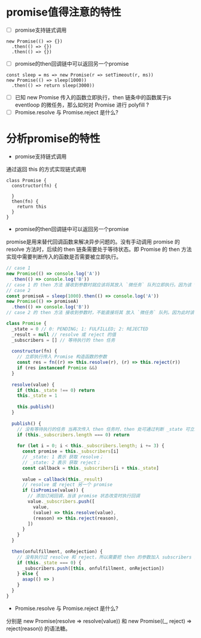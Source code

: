 # promise值得注意的特性 

- [ ] promise支持链式调用 
```plain
new Promise(() => {}) 
  .then(() => {}) 
  .then(() => {}) 
```
- [ ] promise的then回调链中可以返回另一个promise 
```plain
const sleep = ms => new Promise(r => setTimeout(r, ms)) 
new Promise(() => sleep(1000)) 
  .then(() => return sleep(3000)) 
```
- [ ] 已知 new Promise 传入的函数立即执行，then 链条中的函数属于js eventloop 的微任务，那么如何对 Promise 进行 polyfill ? 
- [ ] Promise.resolve 与 Promise.reject 是什么? 
# 分析promise的特性 


* promise支持链式调用 

通过返回 this 的方式实现链式调用 

```plain
class Promise { 
  constructor(fn) { 
     
  } 
  then(fn) { 
    return this 
  } 
} 
```

* promise的then回调链中可以返回另一个promise 

promise是用来替代回调函数来解决异步问题的。没有手动调用 promise 的 resolve 方法时，后续的 then 链条需要处于等待状态。即 Promise 的 then 方法实现中需要判断传入的函数是否需要被立即执行。 

```javascript
// case 1 
new Promise(() => console.log('A')) 
  .then(() => console.log('B')) 
// case 1 的 then 方法 接收到参数时就应该将其放入 `微任务` 队列立即执行。因为该 then 链条前的 promise 已经打印了 A 并且执行完毕。 
// case 2 
const promiseA = sleep(1000).then(() => console.log('A')) 
new Promise(() => promiseA) 
  .then(() => console.log('B')) 
// case 2 的 then 方法 接收到参数时，不能直接将其 放入 `微任务` 队列。因为此时该 then 链条前的 promise 并没有执行结束，所以需要暂时将该参数缓存，当前面执行完毕时，检查是否有缓存中等待执行的任务，有则将其放入 `微任务` 队列并执行它。 
```
```javascript
class Promise { 
  _state = 0 // 0: PENDING; 1: FULFILLED; 2: REJECTED 
  _result = null // resolve 或 reject 的值 
  _subscribers = [] // 等待执行的 then 任务 
   
  constructor(fn) { 
    // 立即执行传入 Promise 构造函数的参数 
    const res = fn((r) => this.resolve(r), (r) => this.reject(r)) 
    if (res instanceof Promise &&) 
  } 
  
  resolve(value) { 
    if (this._state !== 0) return 
    this._state = 1 
     
    this.publish() 
  } 
   
  publish() { 
    // 没有等待执行的任务 当再次传入 then 任务时，then 处可通过判断 _state 可立即执行 
    if (this._subscribers.length === 0) return 
     
    for (let i = 0; i < this._subscribers.length; i += 3) { 
      const promise = this._subscribers[i] 
      // _state: 1 表示 获取 resolve； 
      // _state: 2 表示 获取 reject； 
      const callback = this._subscribers[i + this._state] 
       
      value = callback(this._result) 
      // resolve 或 reject 另一个 promise 
      if (isPromise(value)) { 
        // 添加订阅回调，当该 promise 状态改变时执行回调 
        value._subscribers.push([ 
          value, 
          (value) => this.resolve(value), 
          (reason) => this.reject(reason), 
        ]) 
      }     
    } 
  } 
   
  then(onfulfillment, onRejection) { 
    // 没有执行过 resolve 和 reject，所以需要把 then 的参数加入 subscribers 队列 
    if (this._state === 0) { 
      _subscribers.push([this, onfulfillment, onRejection]) 
    } else { 
      asap(() => ) 
    } 
  } 
} 
```

* Promise.resolve 与 Promise.reject 是什么? 

分别是 new Promise(resolve => resolve(value)) 和 new Promise((_, reject) => reject(reason)) 的语法糖。 

